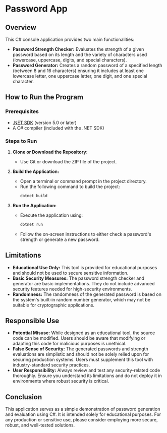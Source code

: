 # Password App

## Overview
This C# console application provides two main functionalities:
- **Password Strength Checker:** Evaluates the strength of a given password based on its length and the variety of characters used (lowercase, uppercase, digits, and special characters).
- **Password Generator:** Creates a random password of a specified length (between 8 and 16 characters) ensuring it includes at least one lowercase letter, one uppercase letter, one digit, and one special character.

## How to Run the Program
### Prerequisites
- [.NET SDK](https://dotnet.microsoft.com/download) (version 5.0 or later)
- A C# compiler (included with the .NET SDK)

### Steps to Run
1. **Clone or Download the Repository:**
   - Use Git or download the ZIP file of the project.

2. **Build the Application:**
   - Open a terminal or command prompt in the project directory.
   - Run the following command to build the project:
     ```bash
     dotnet build
     ```

3. **Run the Application:**
   - Execute the application using:
     ```bash
     dotnet run
     ```
   - Follow the on-screen instructions to either check a password's strength or generate a new password.

## Limitations
- **Educational Use Only:** This tool is provided for educational purposes and should not be used to secure sensitive information.
- **Basic Security Measures:** The password strength checker and generator are basic implementations. They do not include advanced security features needed for high-security environments.
- **Randomness:** The randomness of the generated password is based on the system's built-in random number generator, which may not be suitable for cryptographic applications.

## Responsible Use
- **Potential Misuse:** While designed as an educational tool, the source code can be modified. Users should be aware that modifying or adapting this code for malicious purposes is unethical.
- **False Sense of Security:** The generated passwords and strength evaluations are simplistic and should not be solely relied upon for securing production systems. Users must supplement this tool with industry-standard security practices.
- **User Responsibility:** Always review and test any security-related code thoroughly. Ensure you understand its limitations and do not deploy it in environments where robust security is critical.

## Conclusion
This application serves as a simple demonstration of password generation and evaluation using C#. It is intended solely for educational purposes. For any production or sensitive use, please consider employing more secure, robust, and well-tested solutions.

